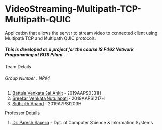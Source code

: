 # VideoStreaming-Multipath-TCP-Multipath-QUIC
Application that allows the server to stream video to connected client using Multipath TCP and Multipath QUIC protocols.

##### This is developed as a project for the course IS F462 Network Programming at BITS Pilani.

Team Details
###### Group Number : NP04
1. [Battula Venkata Sai Ankit](https://github.com/saiankit) - 2019AAPS0331H
2. [Sreekar Venkata Nutulapati](https://github.com/sreekarnv) - 2019AAPS1217H
3. [Sidharth Anand](https://github.com/sidharth-anand/) - 2019A7PS1203H

Professor Details
1. [Dr. Paresh Saxena](https://universe.bits-pilani.ac.in/hyderabad/psaxena/Profile) - Dpt. of Computer Science & Information Systems
